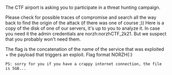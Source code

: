 The CTF airport is asking you to participate in a threat hunting campaign.

Please check for possible traces of compromise and search all the way back to find the origin of the attack (if there was one of course ;)) Here is a copy of the disk of one of our servers, it's up to you to analyze it. In case you need it the admin credentials are norzh:norzhCTF_2k21. But we suspect that you probably won't need them.

The flag is the concatenation of the name of the service that was exploited + the payload that triggers an exploit. Flag format NORZH{<service name>:<payload>}

    PS: sorry for you if you have a crappy internet connection, the file is 5GB...

